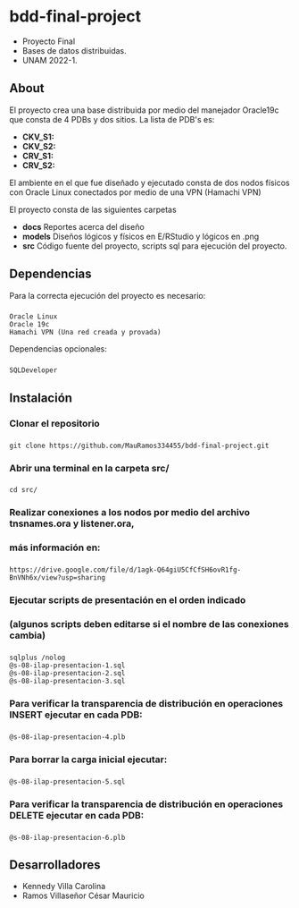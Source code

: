 # bdd-final-project
- Proyecto Final
- Bases de datos distribuidas.
- UNAM 2022-1.

## About
El proyecto crea una base distribuida por medio del manejador Oracle19c que consta
de 4 PDBs y dos sitios. La lista de PDB's es:
- **CKV_S1:**
- **CKV_S2:**
- **CRV_S1:**
- **CRV_S2:**

El ambiente en el que fue diseñado y ejecutado consta de dos nodos físicos
con Oracle Linux conectados por medio de una VPN (Hamachi VPN)

El proyecto consta de las siguientes carpetas
- **docs** Reportes acerca del diseño
- **models** Diseños lógicos y físicos en E/RStudio y lógicos en .png
- **src** Código fuente del proyecto, scripts sql para ejecución del proyecto.

## Dependencias
Para la correcta ejecución del proyecto es necesario:
  ###
    Oracle Linux
    Oracle 19c
    Hamachi VPN (Una red creada y provada)

Dependencias opcionales:
  ###
    SQLDeveloper

## Instalación
### Clonar el repositorio
  ###
    git clone https://github.com/MauRamos334455/bdd-final-project.git

### Abrir una terminal en la carpeta src/
  ###
    cd src/

### Realizar conexiones a los nodos por medio del archivo tnsnames.ora y listener.ora,
### más información en:
  ###
    https://drive.google.com/file/d/1agk-Q64giU5CfCfSH6ovR1fg-BnVNh6x/view?usp=sharing

### Ejecutar scripts de presentación en el orden indicado 
### (algunos scripts deben editarse si el nombre de las conexiones cambia)
  ###
    sqlplus /nolog
    @s-08-ilap-presentacion-1.sql
    @s-08-ilap-presentacion-2.sql
    @s-08-ilap-presentacion-3.sql

### Para verificar la transparencia de distribución en operaciones INSERT ejecutar en cada PDB:
  ###
    @s-08-ilap-presentacion-4.plb

### Para borrar la carga inicial ejecutar:
  ###
    @s-08-ilap-presentacion-5.sql

### Para verificar la transparencia de distribución en operaciones DELETE ejecutar en cada PDB:
  ###
    @s-08-ilap-presentacion-6.plb

## Desarrolladores
- Kennedy Villa Carolina
- Ramos Villaseñor César Mauricio
